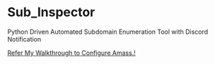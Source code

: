# Sub_Inspector
Python Driven Automated Subdomain Enumeration Tool with Discord Notification


[Refer My Walkthrough to Configure Amass.!](https://sahil3276.medium.com/)
